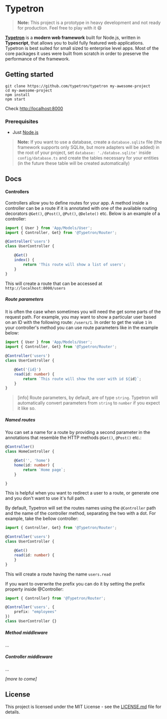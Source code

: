 # Typetron
> **Note:** This project is a prototype in heavy development and not ready for production. 
> Feel free to play with it 😄

**[Typetron](https://github.com/typetron/typetron)** is a **modern web framework** built for Node.js, written in **Typescript**, that
allows you to build fully featured web applications. 
Typetron is best suited for small sized to enterprise level apps.
Most of the core packages it uses were built from scratch in order to preserve the performance of the framework. 

## Getting started
```shell script
git clone https://github.com/typetron/typetron my-awesome-project
cd my-awesome-project
npm install
npm start
```

Check [http://localhost:8000](http://localhost:8000)

### Prerequisites
- Just [Node.js](https://nodejs.org)

> **Note:** If you want to use a database, create a `database.sqlite` file 
> (the framework supports only SQLite, but more adapters will be added) in the root of your project,
> set `database: './databse.sqlite'` inside `config/database.ts` and create the tables necessary for your entities
> (in the future these table will be created automatically) 
## Docs

#### Controllers
Controllers allow you to define routes for your app. A method inside a controller can be a route if it is 
annotated with one of the available routing decorators `@Get()`, `@Post()`, `@Put()`, `@Delete()` etc.
Below is an example of a controller: 
```ts
import { User } from 'App/Models/User';
import { Controller, Get} from '@Typetron/Router';

@Controller('users')
class UserController {

    @Get()
    index() {
        return 'This route will show a list of users';
    }
}
```
This will create a route that can be accessed at `http://localhost:8000/users`

##### Route parameters

It is often the case when sometimes you will need the get some parts of the request path. 
For example, you may want to show a particular user based on an ID with the following route: `/users/1`.
In order to get the value `1` in your controller's method you can use route parameters like in the example below:  
```ts
import { User } from 'App/Models/User';
import { Controller, Get} from '@Typetron/Router';

@Controller('users')
class UserController {

    @Get('{id}')
    read(id: number) {
        return `This route will show the user with id ${id}`;
    }
}
```
> [info] Route parameters, by default, are of type `string`. 
> Typetron will automatically convert parameters from `string` to `number` if you expect it like so. 

##### Named routes
You can set a name for a route by providing a second parameter in the annotations that resemble the HTTP methods `@Get()`, `@Post()` etc.:

```ts
@Controller()
class HomeController {

    @Get('', 'home')
    home(id: number) {
        return `Home page`;
    }

}
``` 
This is helpful when you want to redirect a user to a route, or generate one and you don't want to use it's full path.

By default, Typetron will set the routes names using the `@Controller` path and the name of the controller method, separating the two with a dot.
For example, take the bellow controller:
```ts
import { Controller, Get} from '@Typetron/Router';

@Controller('users')
class UserController {

    @Get()
    read(id: number) {
    }
}
``` 
This will create a route having the name `users.read`

If you want to overwrite the prefix you can do it by setting the prefix property inside @Controller:
```ts
import { Controller} from '@Typetron/Router';

@Controller('users', { 
    prefix: "employees" 
})
class UserController {}
``` 
##### Method middleware
...
##### Controller middleware
...

_[more to come]_

## License
This project is licensed under the MIT License - see the [LICENSE.md](LICENSE.md) file for details.